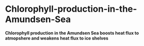 # Chlorophyll-production-in-the-Amundsen-Sea

**Chlorophyll production in the Amundsen Sea boosts heat flux to atmopshere and weakens heat flux to ice shelves**

